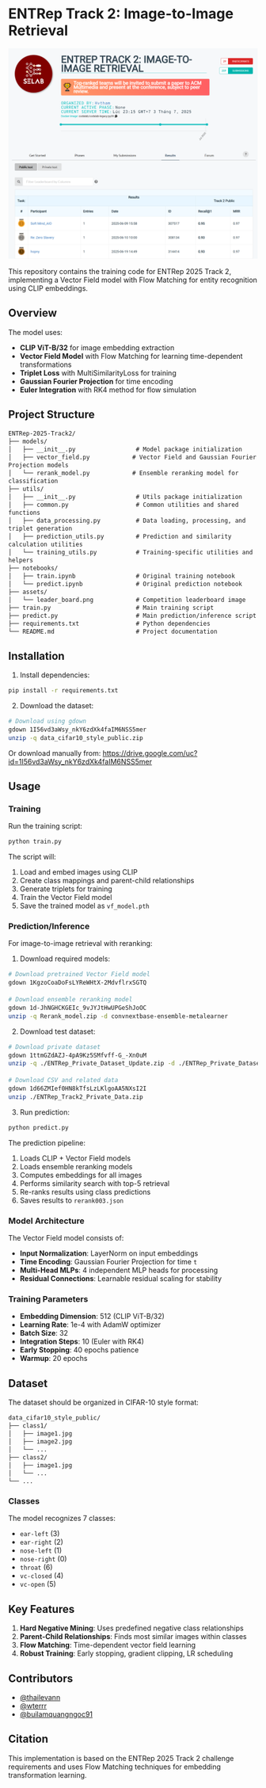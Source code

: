 # ENTRep Track 2: Image-to-Image Retrieval

<div align="center">
<img src="assets/leader_board.png" alt="Leader Board" width="600">
</div>

This repository contains the training code for ENTRep 2025 Track 2, implementing a Vector Field model with Flow Matching for entity recognition using CLIP embeddings.

## Overview

The model uses:
- **CLIP ViT-B/32** for image embedding extraction
- **Vector Field Model** with Flow Matching for learning time-dependent transformations
- **Triplet Loss** with MultiSimilarityLoss for training
- **Gaussian Fourier Projection** for time encoding
- **Euler Integration** with RK4 method for flow simulation

## Project Structure

```
ENTRep-2025-Track2/
├── models/
│   ├── __init__.py                 # Model package initialization
│   ├── vector_field.py            # Vector Field and Gaussian Fourier Projection models
│   └── rerank_model.py            # Ensemble reranking model for classification
├── utils/
│   ├── __init__.py                 # Utils package initialization
│   ├── common.py                   # Common utilities and shared functions
│   ├── data_processing.py          # Data loading, processing, and triplet generation
│   ├── prediction_utils.py         # Prediction and similarity calculation utilities
│   └── training_utils.py           # Training-specific utilities and helpers
├── notebooks/
│   ├── train.ipynb                 # Original training notebook
│   └── predict.ipynb               # Original prediction notebook
├── assets/
│   └── leader_board.png            # Competition leaderboard image
├── train.py                        # Main training script
├── predict.py                      # Main prediction/inference script
├── requirements.txt                # Python dependencies
└── README.md                       # Project documentation
```

## Installation

1. Install dependencies:
```bash
pip install -r requirements.txt
```

2. Download the dataset:
```bash
# Download using gdown
gdown 1I56vd3aWsy_nkY6zdXk4faIM6NSS5mer
unzip -q data_cifar10_style_public.zip
```

   Or download manually from: https://drive.google.com/uc?id=1I56vd3aWsy_nkY6zdXk4faIM6NSS5mer

## Usage

### Training

Run the training script:
```bash
python train.py
```

The script will:
1. Load and embed images using CLIP
2. Create class mappings and parent-child relationships
3. Generate triplets for training
4. Train the Vector Field model
5. Save the trained model as `vf_model.pth`

### Prediction/Inference

For image-to-image retrieval with reranking:

1. Download required models:
```bash
# Download pretrained Vector Field model
gdown 1KgzoCoaDoFsLYReWHtX-2MdvflrxSGTQ

# Download ensemble reranking model
gdown 1d-JhNGHCKGEIc_9vJYJtHwUPGeShJoOC
unzip -q Rerank_model.zip -d convnextbase-ensemble-metalearner
```

2. Download test dataset:
```bash
# Download private dataset
gdown 1ttmGZdAZJ-4pA9Kz5SMfvff-G_-Xn0uM
unzip -q ./ENTRep_Private_Dataset_Update.zip -d ./ENTRep_Private_Dataset_update/

# Download CSV and related data
gdown 1d66ZMIef0HN8kTfsLzLKlgoAA5NXsI2I
unzip ./ENTRep_Track2_Private_Data.zip
```

3. Run prediction:
```bash
python predict.py
```

The prediction pipeline:
1. Loads CLIP + Vector Field models
2. Loads ensemble reranking models
3. Computes embeddings for all images
4. Performs similarity search with top-5 retrieval
5. Re-ranks results using class predictions
6. Saves results to `rerank003.json`

### Model Architecture

The Vector Field model consists of:
- **Input Normalization**: LayerNorm on input embeddings
- **Time Encoding**: Gaussian Fourier Projection for time `t`
- **Multi-Head MLPs**: 4 independent MLP heads for processing
- **Residual Connections**: Learnable residual scaling for stability

### Training Parameters

- **Embedding Dimension**: 512 (CLIP ViT-B/32)
- **Learning Rate**: 1e-4 with AdamW optimizer
- **Batch Size**: 32
- **Integration Steps**: 10 (Euler with RK4)
- **Early Stopping**: 40 epochs patience
- **Warmup**: 20 epochs

## Dataset

The dataset should be organized in CIFAR-10 style format:
```
data_cifar10_style_public/
├── class1/
│   ├── image1.jpg
│   ├── image2.jpg
│   └── ...
├── class2/
│   ├── image1.jpg
│   └── ...
└── ...
```

### Classes

The model recognizes 7 classes:
- `ear-left` (3)
- `ear-right` (2) 
- `nose-left` (1)
- `nose-right` (0)
- `throat` (6)
- `vc-closed` (4)
- `vc-open` (5)

## Key Features

1. **Hard Negative Mining**: Uses predefined negative class relationships
2. **Parent-Child Relationships**: Finds most similar images within classes
3. **Flow Matching**: Time-dependent vector field learning
4. **Robust Training**: Early stopping, gradient clipping, LR scheduling

## Contributors

- [@thailevann](https://github.com/thailevann)
- [@wterrr](https://github.com/wterrr)
- [@builamquangngoc91](https://github.com/builamquangngoc91)

## Citation

This implementation is based on the ENTRep 2025 Track 2 challenge requirements and uses Flow Matching techniques for embedding transformation learning.
